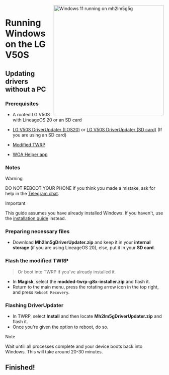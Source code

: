 <img align="right" src="https://github.com/n00b69/woa-mh2lm5g5g/blob/main/mh2lm5g5g.png" width="350" alt="Windows 11 running on mh2lm5g5g">

# Running Windows on the LG V50S

## Updating drivers without a PC

### Prerequisites
- A rooted LG V50S with LineageOS 20 or an SD card

- [LG V50S DriverUpdater (LOS20)](https://github.com/n00b69/woa-mh2lm5g/releases/download/Files/Mh2lm5gDriverUpdater.zip) or [LG V50S DriverUpdater (SD card)](https://github.com/n00b69/woa-mh2lm5g/releases/download/Files/Mh2lm5gDriverUpdaterSDCARD.zip) (If you are using an SD card)

- [Modified TWRP](https://github.com/n00b69/woa-mh2lm5g/releases/download/Files/modded-twrp-g8x-installer.zip)

- [WOA Helper app](https://github.com/Marius586/WoA-Helper-update/releases/tag/WOA)

### Notes
> [!WARNING]  
> 
> DO NOT REBOOT YOUR PHONE if you think you made a mistake, ask for help in the [Telegram chat](https://t.me/woahelperchat).

> [!Important]
> This guide assumes you have already installed Windows. If you haven't, use the [installation guide](nopc.md) instead.

### Preparing necessary files
- Download **Mh2lm5gDriverUpdater.zip** and keep it in your **internal storage** (if you are using LineageOS 20), else, put it in your **SD card**.

### Flash the modified TWRP
> Or boot into TWRP if you've already installed it.
- In **Magisk**, select the **modded-twrp-g8x-installer.zip** and flash it.
- Return to the main menu, press the rotating arrow icon in the top right, and press `Reboot Recovery`.

### Flashing DriverUpdater
- In TWRP, select **Install** and then locate **Mh2lm5gDriverUpdater.zip** and flash it.
- Once you're given the option to reboot, do so.
> [!Note]
> Wait untill all processes complete and your device boots back into Windows. This will take around 20-30 minutes.

## Finished!
